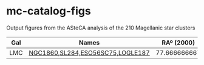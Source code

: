 # mc-catalog-figs

Output figures from the ASteCA analysis of the 210 Magellanic star clusters

| Gal  | Names  | RAº (2000) | DECº (2000)  | Age |
|---|---|---|---|---|
| LMC | [ NGC1860,SL284,ESO56SC75,LOGLE187](/mc_asteca_img_all/NGC1860.png)  | 77.666666667 | -68.753611111 | 1.0 |
